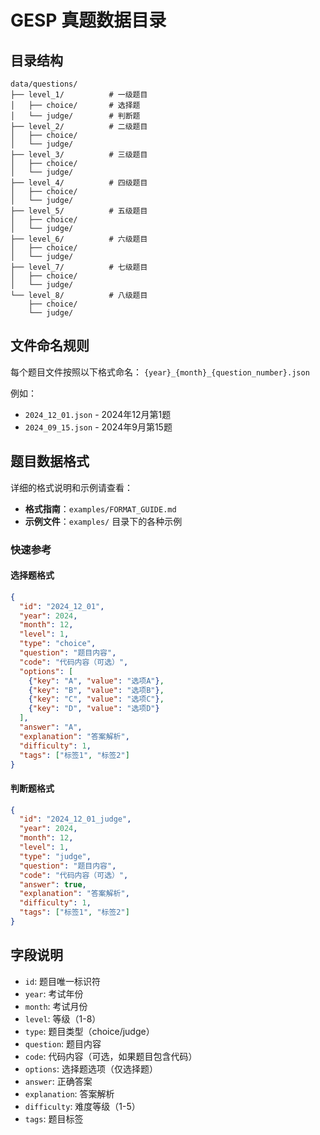 # GESP 真题数据目录

## 目录结构

```
data/questions/
├── level_1/          # 一级题目
│   ├── choice/       # 选择题
│   └── judge/        # 判断题
├── level_2/          # 二级题目
│   ├── choice/
│   └── judge/
├── level_3/          # 三级题目
│   ├── choice/
│   └── judge/
├── level_4/          # 四级题目
│   ├── choice/
│   └── judge/
├── level_5/          # 五级题目
│   ├── choice/
│   └── judge/
├── level_6/          # 六级题目
│   ├── choice/
│   └── judge/
├── level_7/          # 七级题目
│   ├── choice/
│   └── judge/
└── level_8/          # 八级题目
    ├── choice/
    └── judge/
```

## 文件命名规则

每个题目文件按照以下格式命名：
`{year}_{month}_{question_number}.json`

例如：
- `2024_12_01.json` - 2024年12月第1题
- `2024_09_15.json` - 2024年9月第15题

## 题目数据格式

详细的格式说明和示例请查看：
- **格式指南**：`examples/FORMAT_GUIDE.md`
- **示例文件**：`examples/` 目录下的各种示例

### 快速参考

#### 选择题格式
```json
{
  "id": "2024_12_01",
  "year": 2024,
  "month": 12,
  "level": 1,
  "type": "choice",
  "question": "题目内容",
  "code": "代码内容（可选）",
  "options": [
    {"key": "A", "value": "选项A"},
    {"key": "B", "value": "选项B"},
    {"key": "C", "value": "选项C"},
    {"key": "D", "value": "选项D"}
  ],
  "answer": "A",
  "explanation": "答案解析",
  "difficulty": 1,
  "tags": ["标签1", "标签2"]
}
```

#### 判断题格式
```json
{
  "id": "2024_12_01_judge",
  "year": 2024,
  "month": 12,
  "level": 1,
  "type": "judge",
  "question": "题目内容",
  "code": "代码内容（可选）",
  "answer": true,
  "explanation": "答案解析",
  "difficulty": 1,
  "tags": ["标签1", "标签2"]
}
```

## 字段说明

- `id`: 题目唯一标识符
- `year`: 考试年份
- `month`: 考试月份
- `level`: 等级（1-8）
- `type`: 题目类型（choice/judge）
- `question`: 题目内容
- `code`: 代码内容（可选，如果题目包含代码）
- `options`: 选择题选项（仅选择题）
- `answer`: 正确答案
- `explanation`: 答案解析
- `difficulty`: 难度等级（1-5）
- `tags`: 题目标签